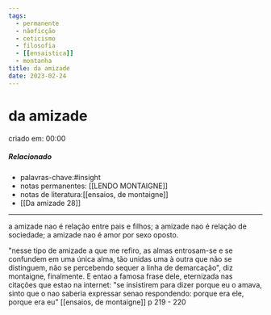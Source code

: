```yaml
---
tags:
  - permanente
  - nãoficção
  - ceticismo
  - filosofia
  - [[ensaistica]]
  - montanha
title: da amizade
date: 2023-02-24
---
```

# da amizade
criado em: 00:00

##### Relacionado
- palavras-chave:#insight 
- notas permanentes: [[LENDO MONTAIGNE]]
- notas de literatura:[[ensaios, de montaigne]]
- [[Da amizade 28]]

---

a amizade nao é relação entre pais e filhos; a amizade nao é relação de sociedade; a amizade nao é amor por sexo oposto.

"nesse tipo de amizade a que me refiro, as almas entrosam-se e se confundem em uma única alma, tão unidas uma à outra que não se distinguem, não se percebendo sequer a linha de demarcação", diz montaigne, finalmente. E entao a famosa frase dele, eternizada nas citações que estao na internet:
"se insistirem para dizer porque eu o amava, sinto que o nao saberia expressar senao respondendo: porque era ele, porque era eu"
[[ensaios, de montaigne]] p 219 - 220
